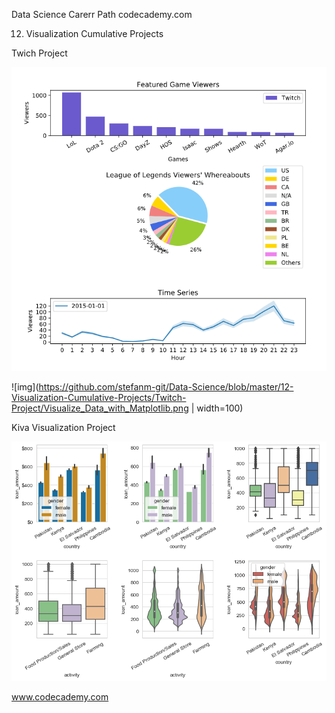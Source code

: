 Data Science Carerr Path codecademy.com

12. Visualization Cumulative Projects

Twich Project

<img src="https://github.com/stefanm-git/Data-Science/blob/master/12-Visualization-Cumulative-Projects/Twitch-Project/Visualize_Data_with_Matplotlib.png" alt="alt text" >

![img](https://github.com/stefanm-git/Data-Science/blob/master/12-Visualization-Cumulative-Projects/Twitch-Project/Visualize_Data_with_Matplotlib.png | width=100)

Kiva Visualization Project

![img](https://github.com/stefanm-git/Data-Science/blob/master/12-Visualization-Cumulative-Projects/Kiva-Visualization-Project/Visualizing_Kiva_Data_with_Seaborn.png)

www.codecademy.com
